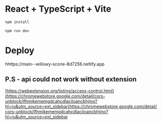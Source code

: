 # React + TypeScript + Vite

```sh
npm install
```
```sh
npm run dev
```
# Deploy
hhttps://main--willowy-scone-8d7256.netlify.app
## P.S - api could not work without extension
[https://webextension.org/listing/access-control.html](https://chromewebstore.google.com/detail/cors-unblock/lfhmikememgdcahcdlaciloancbhjino?hl=ru&utm_source=ext_sidebar)https://chromewebstore.google.com/detail/cors-unblock/lfhmikememgdcahcdlaciloancbhjino?hl=ru&utm_source=ext_sidebar
